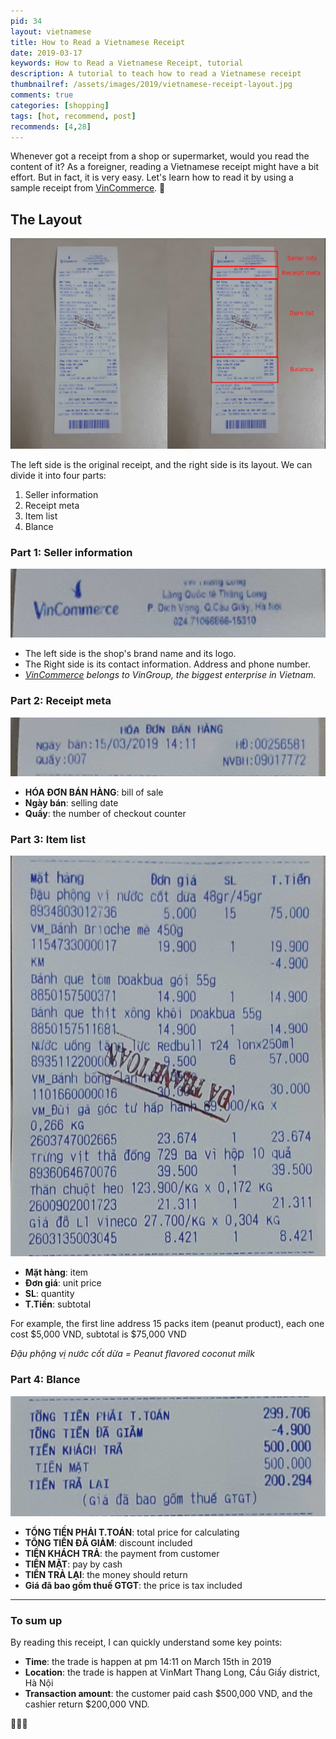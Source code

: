 ```yaml
---
pid: 34
layout: vietnamese
title: How to Read a Vietnamese Receipt
date: 2019-03-17
keywords: How to Read a Vietnamese Receipt, tutorial
description: A tutorial to teach how to read a Vietnamese receipt
thumbnailref: /assets/images/2019/vietnamese-receipt-layout.jpg
comments: true
categories: [shopping]
tags: [hot, recommend, post]
recommends: [4,28]
---
```


Whenever got a receipt from a shop or supermarket, would you read the content of it? As a foreigner, reading a Vietnamese receipt might have a bit effort. But in fact, it is very easy. Let's learn how to read it by using a sample receipt from [VinCommerce](/2019/01/23/vingroup-the-biggest-enterprise-in-vietnam.html#commerce). 🤗

## The Layout

![vietnamese receipt layout](/assets/images/2019/vietnamese-receipt-layout.jpg)

The left side is the original receipt, and the right side is its layout. We can divide it into four parts:

1. Seller information
2. Receipt meta
3. Item list
4. Blance


### Part 1: Seller information

![vietnamese receipt seller info](/assets/images/2019/vietnamese-receipt-seller-info.jpg)

* The left side is the shop's brand name and its logo.
* The Right side is its contact information. Address and phone number.
* *[VinCommerce](/2019/01/23/vingroup-the-biggest-enterprise-in-vietnam.html#commerce) belongs to VinGroup, the biggest enterprise in Vietnam.*

### Part 2: Receipt meta

![vietnamese receipt meta](/assets/images/2019/vietnamese-receipt-meta.jpg)

* **HÓA ĐƠN BÁN HÀNG**: bill of sale
* **Ngày bán**: selling date
* **Quầy**: the number of checkout counter

### Part 3: Item list

![vietnamese receipt item list](/assets/images/2019/vietnamese-receipt-item-list.jpg)

* **Mặt hàng**: item
* **Đơn giá**: unit price
* **SL**: quantity
* **T.Tiền**: subtotal

For example, the first line address 15 packs item (peanut product), each one cost $5,000 VND, subtotal is $75,000 VND

*Đậu phộng vị nước cốt dừa = Peanut flavored coconut milk*

### Part 4: Blance

![vietnamese receipt blance](/assets/images/2019/vietnamese-receipt-blance.jpg)

* **TỔNG TIỀN PHẢI T.TOÁN**:  total price for calculating
* **TỔNG TIỀN ĐÃ GIẢM**: discount included
* **TIỀN KHÁCH TRẢ**: the payment from customer
* **TIỀN MẶT**: pay by cash
* **TIỂN TRẢ LẠI**: the money should return
* **Giá đã bao gồm thuế GTGT**: the price is tax included

---

### To sum up

By reading this receipt, I can quickly understand some key points:

* **Time**: the trade is happen at pm 14:11 on March 15th in 2019
* **Location**: the trade is happen at VinMart Thang Long, Cầu Giấy district, Hà Nội
* **Transaction amount**: the customer paid cash $500,000 VND, and the cashier return $200,000 VND.

🤗😂💸